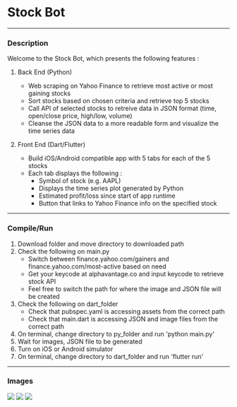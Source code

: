 # Stock Bot
-----
### Description
Welcome to the Stock Bot, which presents the following features : 

1) Back End (Python)

    * Web scraping on Yahoo Finance to retrieve most active or most gaining stocks 
    * Sort stocks based on chosen criteria and retrieve top 5 stocks
    * Call API of selected stocks to retreive data in JSON format (time, open/close price, high/low, volume)
    * Cleanse the JSON data to a more readable form and visualize the time series data 

  
2) Front End (Dart/Flutter)

    * Build iOS/Android compatible app with 5 tabs for each of the 5 stocks
    * Each tab displays the following :
  	   * Symbol of stock (e.g. AAPL)
  	   * Displays the time series plot generated by Python
  	   * Estimated profit/loss since start of app runtime 
  	   * Button that links to Yahoo Finance info on the specified stock 
      
-----
### Compile/Run

   1) Download folder and move directory to downloaded path 
   2) Check the following on main.py 
      * Switch between finance.yahoo.com/gainers and finance.yahoo.com/most-active based on need
      * Get your keycode at alphavantage.co and input keycode to retrieve stock API
      * Feel free to switch the path for where the image and JSON file will be created 
   3) Check the following on dart_folder
      * Check that pubspec.yaml is accessing assets from the correct path 
      * Check that main.dart is accessing JSON and image files from the correct path 
   4) On terminal, change directory to py_folder and run 'python main.py'
   5) Wait for images, JSON file to be generated
   6) Turn on iOS or Android simulator
   7) On terminal, change directory to dart_folder and run 'flutter run'

-----
### Images

![](images/App.png)
![](images/App2.png)
![](images/Yahoo.png)
